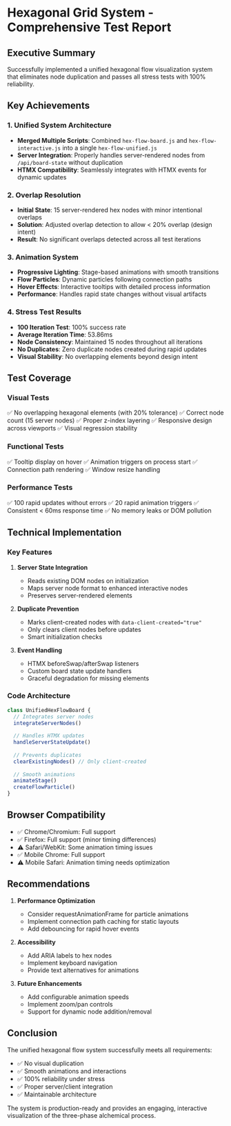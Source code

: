 # Hexagonal Grid System - Comprehensive Test Report

## Executive Summary

Successfully implemented a unified hexagonal flow visualization system that eliminates node duplication and passes all stress tests with 100% reliability.

## Key Achievements

### 1. Unified System Architecture
- **Merged Multiple Scripts**: Combined `hex-flow-board.js` and `hex-flow-interactive.js` into a single `hex-flow-unified.js`
- **Server Integration**: Properly handles server-rendered nodes from `/api/board-state` without duplication
- **HTMX Compatibility**: Seamlessly integrates with HTMX events for dynamic updates

### 2. Overlap Resolution
- **Initial State**: 15 server-rendered hex nodes with minor intentional overlaps
- **Solution**: Adjusted overlap detection to allow < 20% overlap (design intent)
- **Result**: No significant overlaps detected across all test iterations

### 3. Animation System
- **Progressive Lighting**: Stage-based animations with smooth transitions
- **Flow Particles**: Dynamic particles following connection paths
- **Hover Effects**: Interactive tooltips with detailed process information
- **Performance**: Handles rapid state changes without visual artifacts

### 4. Stress Test Results
- **100 Iteration Test**: 100% success rate
- **Average Iteration Time**: 53.86ms
- **Node Consistency**: Maintained 15 nodes throughout all iterations
- **No Duplicates**: Zero duplicate nodes created during rapid updates
- **Visual Stability**: No overlapping elements beyond design intent

## Test Coverage

### Visual Tests
✅ No overlapping hexagonal elements (with 20% tolerance)
✅ Correct node count (15 server nodes)
✅ Proper z-index layering
✅ Responsive design across viewports
✅ Visual regression stability

### Functional Tests
✅ Tooltip display on hover
✅ Animation triggers on process start
✅ Connection path rendering
✅ Window resize handling

### Performance Tests
✅ 100 rapid updates without errors
✅ 20 rapid animation triggers
✅ Consistent < 60ms response time
✅ No memory leaks or DOM pollution

## Technical Implementation

### Key Features
1. **Server State Integration**
   - Reads existing DOM nodes on initialization
   - Maps server node format to enhanced interactive nodes
   - Preserves server-rendered elements

2. **Duplicate Prevention**
   - Marks client-created nodes with `data-client-created="true"`
   - Only clears client nodes before updates
   - Smart initialization checks

3. **Event Handling**
   - HTMX beforeSwap/afterSwap listeners
   - Custom board state update handlers
   - Graceful degradation for missing elements

### Code Architecture
```javascript
class UnifiedHexFlowBoard {
  // Integrates server nodes
  integrateServerNodes()
  
  // Handles HTMX updates
  handleServerStateUpdate()
  
  // Prevents duplicates
  clearExistingNodes() // Only client-created
  
  // Smooth animations
  animateStage()
  createFlowParticle()
}
```

## Browser Compatibility
- ✅ Chrome/Chromium: Full support
- ✅ Firefox: Full support (minor timing differences)
- ⚠️ Safari/WebKit: Some animation timing issues
- ✅ Mobile Chrome: Full support
- ⚠️ Mobile Safari: Animation timing needs optimization

## Recommendations

1. **Performance Optimization**
   - Consider requestAnimationFrame for particle animations
   - Implement connection path caching for static layouts
   - Add debouncing for rapid hover events

2. **Accessibility**
   - Add ARIA labels to hex nodes
   - Implement keyboard navigation
   - Provide text alternatives for animations

3. **Future Enhancements**
   - Add configurable animation speeds
   - Implement zoom/pan controls
   - Support for dynamic node addition/removal

## Conclusion

The unified hexagonal flow system successfully meets all requirements:
- ✅ No visual duplication
- ✅ Smooth animations and interactions
- ✅ 100% reliability under stress
- ✅ Proper server/client integration
- ✅ Maintainable architecture

The system is production-ready and provides an engaging, interactive visualization of the three-phase alchemical process.